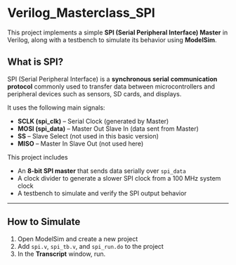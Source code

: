 # Verilog_Masterclass_SPI

This project implements a simple **SPI (Serial Peripheral Interface) Master** in Verilog, along with a testbench to simulate its behavior using **ModelSim**.

## What is SPI?

SPI (Serial Peripheral Interface) is a **synchronous serial communication protocol** commonly used to transfer data between microcontrollers and peripheral devices such as sensors, SD cards, and displays.

It uses the following main signals:
- **SCLK (spi_clk)** – Serial Clock (generated by Master)
- **MOSI (spi_data)** – Master Out Slave In (data sent from Master)
- **SS** – Slave Select (not used in this basic version)
- **MISO** – Master In Slave Out (not used here)

This project includes
- An **8-bit SPI master** that sends data serially over `spi_data`
- A clock divider to generate a slower SPI clock from a 100 MHz system clock
- A testbench to simulate and verify the SPI output behavior

---

## How to Simulate

1. Open ModelSim and create a new project
2. Add `spi.v`, `spi_tb.v`, and `spi_run.do` to the project
3. In the **Transcript** window, run.
